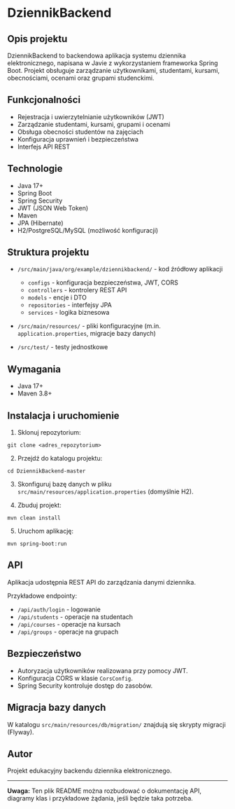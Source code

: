 # DziennikBackend

## Opis projektu

DziennikBackend to backendowa aplikacja systemu dziennika elektronicznego, napisana w Javie z wykorzystaniem frameworka Spring Boot. Projekt obsługuje zarządzanie użytkownikami, studentami, kursami, obecnościami, ocenami oraz grupami studenckimi.

## Funkcjonalności

* Rejestracja i uwierzytelnianie użytkowników (JWT)
* Zarządzanie studentami, kursami, grupami i ocenami
* Obsługa obecności studentów na zajęciach
* Konfiguracja uprawnień i bezpieczeństwa
* Interfejs API REST

## Technologie

* Java 17+
* Spring Boot
* Spring Security
* JWT (JSON Web Token)
* Maven
* JPA (Hibernate)
* H2/PostgreSQL/MySQL (możliwość konfiguracji)

## Struktura projektu

* `/src/main/java/org/example/dziennikbackend/` - kod źródłowy aplikacji

  * `configs` - konfiguracja bezpieczeństwa, JWT, CORS
  * `controllers` - kontrolery REST API
  * `models` - encje i DTO
  * `repositories` - interfejsy JPA
  * `services` - logika biznesowa
* `/src/main/resources/` - pliki konfiguracyjne (m.in. `application.properties`, migracje bazy danych)
* `/src/test/` - testy jednostkowe

## Wymagania

* Java 17+
* Maven 3.8+

## Instalacja i uruchomienie

1. Sklonuj repozytorium:

```
git clone <adres_repozytorium>
```

2. Przejdź do katalogu projektu:

```
cd DziennikBackend-master
```

3. Skonfiguruj bazę danych w pliku `src/main/resources/application.properties` (domyślnie H2).

4. Zbuduj projekt:

```
mvn clean install
```

5. Uruchom aplikację:

```
mvn spring-boot:run
```

## API

Aplikacja udostępnia REST API do zarządzania danymi dziennika.

Przykładowe endpointy:

* `/api/auth/login` - logowanie
* `/api/students` - operacje na studentach
* `/api/courses` - operacje na kursach
* `/api/groups` - operacje na grupach

## Bezpieczeństwo

* Autoryzacja użytkowników realizowana przy pomocy JWT.
* Konfiguracja CORS w klasie `CorsConfig`.
* Spring Security kontroluje dostęp do zasobów.

## Migracja bazy danych

W katalogu `src/main/resources/db/migration/` znajdują się skrypty migracji (Flyway).

## Autor

Projekt edukacyjny backendu dziennika elektronicznego.

---

**Uwaga:** Ten plik README można rozbudować o dokumentację API, diagramy klas i przykładowe żądania, jeśli będzie taka potrzeba.
